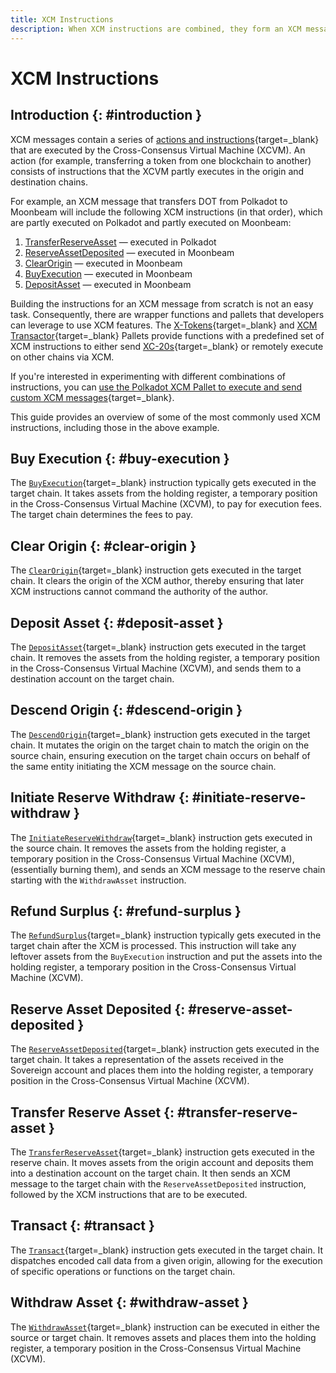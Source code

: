 ```yaml
---
title: XCM Instructions
description: When XCM instructions are combined, they form an XCM message that performs a cross-chain action. Take a look at some of the most common instructions.
---
```


# XCM Instructions

## Introduction {: #introduction }

XCM messages contain a series of [actions and instructions](https://github.com/paritytech/xcm-format#5-the-xcvm-instruction-set){target=_blank} that are executed by the Cross-Consensus Virtual Machine (XCVM). An action (for example, transferring a token from one blockchain to another) consists of instructions that the XCVM partly executes in the origin and destination chains.

For example, an XCM message that transfers DOT from Polkadot to Moonbeam will include the following XCM instructions (in that order), which are partly executed on Polkadot and partly executed on Moonbeam:

 1. [TransferReserveAsset](#transfer-reserve-asset) — executed in Polkadot
 2. [ReserveAssetDeposited](#reserve-asset-deposited) — executed in Moonbeam
 3. [ClearOrigin](#clear-origin) — executed in Moonbeam
 4. [BuyExecution](#buy-execution) — executed in Moonbeam
 5. [DepositAsset](#deposit-asset) — executed in Moonbeam

Building the instructions for an XCM message from scratch is not an easy task. Consequently, there are wrapper functions and pallets that developers can leverage to use XCM features. The [X-Tokens](/builders/interoperability/xcm/xc20/send-xc20s/xtokens-pallet/){target=_blank} and [XCM Transactor](/builders/interoperability/xcm/remote-execution/substrate-calls/xcm-transactor-pallet/){target=_blank} Pallets provide functions with a predefined set of XCM instructions to either send [XC-20s](/builders/interoperability/xcm/xc20/overview/){target=_blank} or remotely execute on other chains via XCM.

If you're interested in experimenting with different combinations of instructions, you can [use the Polkadot XCM Pallet to execute and send custom XCM messages](/builders/interoperability/xcm/send-execute-xcm){target=_blank}.

This guide provides an overview of some of the most commonly used XCM instructions, including those in the above example.

## Buy Execution {: #buy-execution }

The [`BuyExecution`](https://github.com/paritytech/xcm-format#buyexecution){target=_blank} instruction typically gets executed in the target chain. It takes assets from the holding register, a temporary position in the Cross-Consensus Virtual Machine (XCVM), to pay for execution fees. The target chain determines the fees to pay.

## Clear Origin {: #clear-origin }

The [`ClearOrigin`](https://github.com/paritytech/xcm-format#clearorigin){target=_blank} instruction gets executed in the target chain. It clears the origin of the XCM author, thereby ensuring that later XCM instructions cannot command the authority of the author.

## Deposit Asset {: #deposit-asset }

The [`DepositAsset`](https://github.com/paritytech/xcm-format#depositasset){target=_blank} instruction gets executed in the target chain. It removes the assets from the holding register, a temporary position in the Cross-Consensus Virtual Machine (XCVM), and sends them to a destination account on the target chain.

## Descend Origin {: #descend-origin }

The [`DescendOrigin`](https://github.com/paritytech/xcm-format#descendorigin){target=_blank} instruction gets executed in the target chain. It mutates the origin on the target chain to match the origin on the source chain, ensuring execution on the target chain occurs on behalf of the same entity initiating the XCM message on the source chain.

## Initiate Reserve Withdraw {: #initiate-reserve-withdraw }

The [`InitiateReserveWithdraw`](https://github.com/paritytech/xcm-format#initiatereservewithdraw){target=_blank} instruction gets executed in the source chain. It removes the assets from the holding register, a temporary position in the Cross-Consensus Virtual Machine (XCVM), (essentially burning them), and sends an XCM message to the reserve chain starting with the `WithdrawAsset` instruction.

## Refund Surplus {: #refund-surplus }

The [`RefundSurplus`](https://github.com/paritytech/xcm-format#refundsurplus){target=_blank} instruction typically gets executed in the target chain after the XCM is processed. This instruction will take any leftover assets from the `BuyExecution` instruction and put the assets into the holding register, a temporary position in the Cross-Consensus Virtual Machine (XCVM).

## Reserve Asset Deposited {: #reserve-asset-deposited }

The [`ReserveAssetDeposited`](https://github.com/paritytech/xcm-format#reserveassetdeposited-){target=_blank} instruction gets executed in the target chain. It takes a representation of the assets received in the Sovereign account and places them into the holding register, a temporary position in the Cross-Consensus Virtual Machine (XCVM).

## Transfer Reserve Asset {: #transfer-reserve-asset }

The [`TransferReserveAsset`](https://github.com/paritytech/xcm-format#transferreserveasset){target=_blank} instruction gets executed in the reserve chain. It moves assets from the origin account and deposits them into a destination account on the target chain. It then sends an XCM message to the target chain with the `ReserveAssetDeposited` instruction, followed by the XCM instructions that are to be executed.

## Transact {: #transact }

The [`Transact`](https://github.com/paritytech/xcm-format#transact){target=_blank} instruction gets executed in the target chain. It dispatches encoded call data from a given origin, allowing for the execution of specific operations or functions on the target chain.

## Withdraw Asset {: #withdraw-asset }

The [`WithdrawAsset`](https://github.com/paritytech/xcm-format#withdrawasset){target=_blank} instruction can be executed in either the source or target chain. It removes assets and places them into the holding register, a temporary position in the Cross-Consensus Virtual Machine (XCVM).
